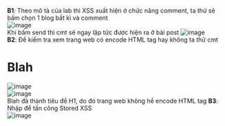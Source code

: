 **B1**: Theo mô tả của lab thì XSS xuất hiện ở chức năng comment, ta thử sẽ bấm chọn 1 blog bất kì và comment  
![image](https://github.com/user-attachments/assets/11ee1649-688c-4977-bca6-a6787a8335e4)  
Khi bấm send thì cmt sẽ ngay lập tức được hiện ra ở bài post
![image](https://github.com/user-attachments/assets/6792c489-626c-4b41-af32-675a48029c6b)    
**B2**: Để kiểm tra xem trang web có encode HTML tag hay không ta thử cmt  
<h1>Blah</h1>  

![image](https://github.com/user-attachments/assets/44fd601d-9f2d-42e9-85c0-47083065cdd1)    
![image](https://github.com/user-attachments/assets/4fff0e79-94d6-4a19-b257-9026b9f7853d)    
Blah đã thành tiêu đề H1, do đó trang web không hề encode HTML tag
**B3**: Nhập <script>alert('xss')</script> để tấn công Stored XSS  
![image](https://github.com/user-attachments/assets/11e6e60b-1a19-4b74-a01f-e09d392e1d24)





